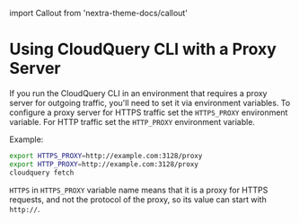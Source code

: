 import Callout from 'nextra-theme-docs/callout'

# Using CloudQuery CLI with a Proxy Server

If you run the CloudQuery CLI in an environment that requires a proxy server for outgoing traffic, you'll need to set it via environment variables. To configure a proxy server for HTTPS traffic set the `HTTPS_PROXY` environment variable. For HTTP traffic set the `HTTP_PROXY` environment variable.

Example:

```bash
export HTTPS_PROXY=http://example.com:3128/proxy
export HTTP_PROXY=http://example.com:3128/proxy
cloudquery fetch
```

<Callout type="info">

`HTTPS` in `HTTPS_PROXY` variable name means that it is a proxy for HTTPS requests, and not the protocol of the proxy, so its value can start with `http://`.

</Callout>
